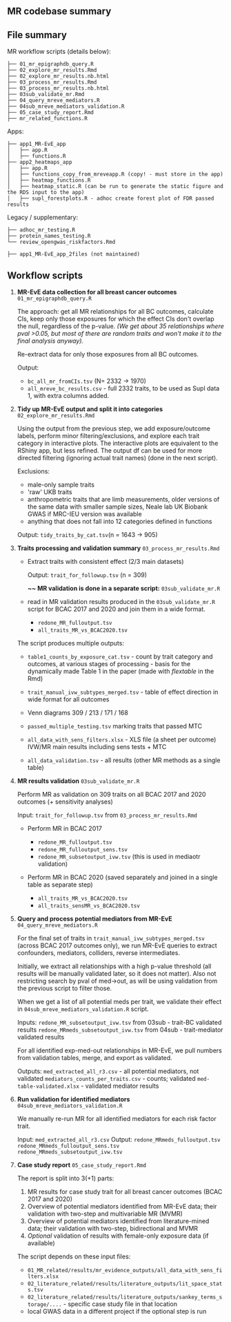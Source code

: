 ## MR codebase summary

## File summary

MR workflow scripts (details below):

```
├── 01_mr_epigraphdb_query.R
├── 02_explore_mr_results.Rmd
├── 02_explore_mr_results.nb.html
├── 03_process_mr_results.Rmd
├── 03_process_mr_results.nb.html
├── 03sub_validate_mr.Rmd
├── 04_query_mreve_mediators.R
├── 04sub_mreve_mediators_validation.R
├── 05_case_study_report.Rmd
├── mr_related_functions.R
```

Apps:

```
├── app1_MR-EvE_app
│   ├── app.R
│   ├── functions.R
├── app2_heatmaps_app
│   ├── app.R
│   ├── functions_copy_from_mreveapp.R (copy! - must store in the app)
│   ├── heatmap_functions.R
│   ├── heatmap_static.R (can be run to generate the static figure and the RDS input to the app)
│   ├── supl_forestplots.R - adhoc create forest plot of FDR passed results
```

Legacy / supplementary:

```
├── adhoc_mr_testing.R
├── protein_names_testing.R
└── review_opengwas_riskfactors.Rmd

├── app1_MR-EvE_app_2files (not maintained)

```

## Workflow scripts


1. **MR-EvE data collection for all breast cancer outcomes** `01_mr_epigraphdb_query.R` 

	The approach: get all MR relationships for all BC outcomes, calculate CIs, keep only those exposures for which the effect CIs don't overlap the null, regardless of the p-value. _(We get about 35 relationships where pval >0.05, but most of there are random traits and won't make it to the final analysis anyway)._
	
	Re-extract data for only those exposures from all BC outcomes.

	
	Output: 
		
	* `bc_all_mr_fromCIs.tsv` (N= 2332 -> 1970)
	* `all_mreve_bc_results.csv` - full 2332 traits, to be used as Supl data 1, with extra columns added.
	

2. **Tidy up MR-EvE output and split it into categories** `02_explore_mr_results.Rmd` 

	Using the output from the previous step, we add exposure/outcome labels, perform minor filtering/exclusions, and explore each trait category in interactive plots. The interactive plots are equivalent to the RShiny app, but less refined. The output df can be used for more directed filtering (ignoring actual trait names) (done in the next script).
	
	Exclusions:
	* male-only sample traits
	* 'raw' UKB traits
	* anthropometric traits that are limb measurements, older versions of the same data with smaller sample sizes, Neale lab UK Biobank GWAS if MRC-IEU version was available
	* anything that does not fall into 12 categories defined in functions
	
	Output: `tidy_traits_by_cat.tsv`(n = 1643 -> 905)
	

3. **Traits processing and validation summary**
 `03_process_mr_results.Rmd` 
	* Extract traits with consistent effect (2/3 main datasets)
	
		Output: `trait_for_followup.tsv` (n = 309)
		
		**~~ MR validation is done in a separate script:** `03sub_validate_mr.R`
	
	* read in MR validation results produced in the `03sub_validate_mr.R` script for BCAC 2017 and 2020 and join them in a wide format.
		- `redone_MR_fulloutput.tsv` 
		- `all_traits_MR_vs_BCAC2020.tsv`
	
	The script produces multiple outputs:
	
	
	* `table1_counts_by_exposure_cat.tsv` - count by trait category and outcomes, at various stages of processing - basis for the dynamically made Table 1 in the paper (made with _flextable_ in the Rmd)
	
	* `trait_manual_ivw_subtypes_merged.tsv` - table of effect direction in wide format for all outcomes

	* Venn diagrams 309 / 213 / 171 / 168
	* `passed_multiple_testing.tsv` marking traits that passed MTC
	* `all_data_with_sens_filters.xlsx` - XLS file (a sheet per outcome) IVW/MR main results including sens tests + MTC
	* `all_data_validation.tsv` - all results (other MR methods as a single table)

	
	 
4. **MR results validation** `03sub_validate_mr.R` 

	Perform MR as validation on 309 traits on all BCAC 2017 and 2020 outcomes (+ sensitivity analyses)
	
	Input: `trait_for_followup.tsv`  from `03_process_mr_results.Rmd` 
	
	* Perform MR in BCAC 2017
			
		- `redone_MR_fulloutput.tsv` 
		- `redone_MR_fulloutput_sens.tsv`
		- `redone_MR_subsetoutput_ivw.tsv` (this is used in mediaotr validation)
	 
	* Perform MR in BCAC 2020 (saved separately and joined in a single table as separate step)
		
		- `all_traits_MR_vs_BCAC2020.tsv`	
		- `all_traits_sensMR_vs_BCAC2020.tsv`	

5. **Query and process potential mediators from MR-EvE** `04_query_mreve_mediators.R`

	For the final set of traits in `trait_manual_ivw_subtypes_merged.tsv` (across BCAC 2017 outcomes only), we run MR-EvE queries to extract confounders, mediators, colliders, reverse intermediates. 
	
	Initially, we extract all relationships with a high p-value threshold (all results will be manually validated later, so it does not matter). Also not restricting search by pval of med->out, as will be using validation from the previous script to filter those.
	
	When we get a list of all potential meds per trait, we validate their effect in 
	`04sub_mreve_mediators_validation.R` script. 
	
	Inputs:
	`redone_MR_subsetoutput_ivw.tsv` from 03sub - trait-BC validated results
	`redone_MRmeds_subsetoutput_ivw.tsv` from 04sub - trait-mediator validated results
	
	For all identified exp-med-out relationships in MR-EvE, we pull numbers from validation tables, merge, and export as validated. 
	
	
	Outputs:
	`med_extracted_all_r3.csv` - all potential mediators, not validated
	`mediators_counts_per_traits.csv` - counts; validated
	`med-table-validated.xlsx` - validated mediator results 



6. **Run validation for identified mediators** `04sub_mreve_mediators_validation.R`

	We manually re-run MR for all identified mediators for each risk factor trait.
	
	Input: 
	`med_extracted_all_r3.csv`
	Output:
	`redone_MRmeds_fulloutput.tsv`
	`redone_MRmeds_fulloutput_sens.tsv`
	`redone_MRmeds_subsetoutput_ivw.tsv`



7. **Case study report** `05_case_study_report.Rmd` 


	The report is split into 3(+1) parts:
	
	1. MR results for case study trait for all breast cancer outcomes (BCAC 2017 and 2020)
	2. Overview of potential mediators identified from MR-EvE data; their validation with two-step and multivariable MR (MVMR)
	3. Overview of potential mediators identified from literature-mined data; their validation with two-step, bidirectional and MVMR
	4. _Optional_ validation of results with female-only exposure data (if available)

	The script depends on these input files:
	
	- `01_MR_related/results/mr_evidence_outputs/all_data_with_sens_filters.xlsx`
	- `02_literature_related/results/literature_outputs/lit_space_stats.tsv`
	- `02_literature_related/results/literature_outputs/sankey_terms_storage/....` - specific case study file in that location
	- local GWAS data in a different project if the optional step is run